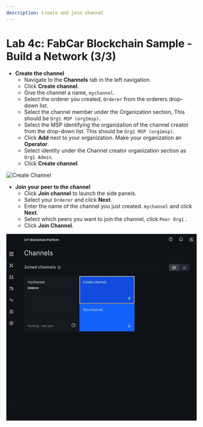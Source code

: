 ```yaml
---
description: Create and join channel
---
```


# Lab 4c: FabCar Blockchain Sample - Build a Network \(3/3\)

* **Create the channel**
  * Navigate to the **Channels** tab in the left navigation.
  * Click **Create channel**.
  * Give the channel a name, `mychannel`.
  * Select the orderer you created, `Orderer` from the orderers drop-down list.
  * Select the channel member under the Organization section, This should be `Org1 MSP (org1msp)`.
  * Select the MSP identifying the organization of the channel creator from the drop-down list. This should be `Org1 MSP (org1msp)`.
  * Click **Add** next to your organization. Make your organization an **Operator**.
  * Select identity under the Channel creator organization section as `Org1 Admin`.
  * Click **Create channel**.

![Create Channel](../assets/sc15.gif)

* **Join your peer to the channel**
  * Click **Join channel** to launch the side panels.
  * Select your `Orderer` and click **Next**.
  * Enter the name of the channel you just created. `mychannel` and click **Next**.
  * Select which peers you want to join the channel, click `Peer Org1` .
  * Click **Join Channel**.

![Join Channel](../assets/sc16.gif)

